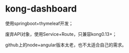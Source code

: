 # kong-dashboard
使用springboot+thymeleaf开发；

废弃API对象，使用Service+Route，只兼容kong0.13+；

github上的node+angular版本太老，也不太适合自己的需求。


